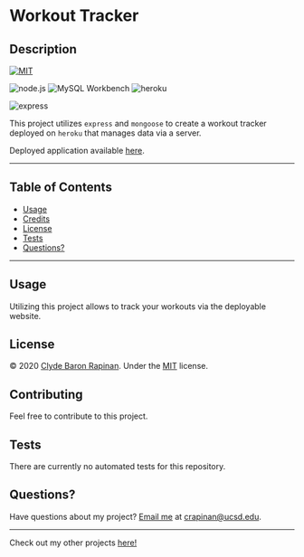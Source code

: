 # Workout Tracker

## Description

[![MIT](https://img.shields.io/badge/License-MIT-yellow.svg)](https://opensource.org/licenses/MIT)

![node.js](https://img.shields.io/badge/Dependencies-node.js-green)
![MySQL Workbench](https://img.shields.io/badge/Dependencies-mongoose)
![heroku](https://img.shields.io/badge/Dependencies-heroku-purple)

![express](https://img.shields.io/badge/npm-express-blue)

This project utilizes `express` and `mongoose` to create a workout tracker deployed on `heroku` that manages data via a server. 

Deployed application available [here](https://workout-tracker-cbr.herokuapp.com/).

---
## Table of Contents 

* [Usage](#Usage)
* [Credits](#Credits)
* [License](#License)
* [Tests](#Tests)
* [Questions?](#Questions?)

---


## Usage

Utilizing this project allows to track your workouts via the deployable website.
## License

© 2020 [Clyde Baron Rapinan](https://github.com/clydebaron2000). Under the [MIT](https://opensource.org/licenses/MIT) license.

## Contributing

Feel free to contribute to this project.

## Tests

There are currently no automated tests for this repository.

## Questions?

Have questions about my project? [Email me](mailto:crapinan@ucsd.edu) at crapinan@ucsd.edu.

---
Check out my other projects [here!](https://github.com/clydebaron2000)
